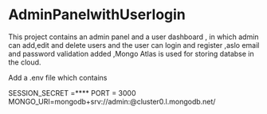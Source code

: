 # AdminPanelwithUserlogin
This project contains an admin panel and a user dashboard , in which admin can add,edit and delete users and the user can login and register ,aslo email and password validation added ,Mongo Atlas is used for storing databse in the cloud.




Add a .env file which contains

SESSION_SECRET =****
PORT = 3000
MONGO_URI=mongodb+srv://admin:<password>@cluster0.l.mongodb.net/
